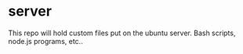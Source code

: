 # server
This repo will hold custom files put on the ubuntu server. Bash scripts, node.js programs, etc..
